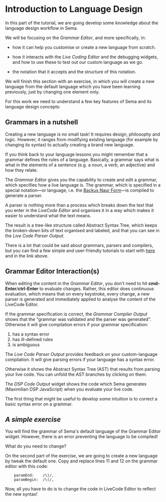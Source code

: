 # Introduction to Language Design
 
In this part of the tutorial, we are going develop some knowledge about the language design workflow in Sema.

We will be focusing on the *Grammar Editor*, and more specifically, in: 

* how it can help you customise or create a new language from scratch.

* how it interacts with the *Live Coding Editor* and the debugging widgets, and how to use these to test out our custom language as we go.

* the notation that it accepts and the structure of this notation.

We will finish this section with an exercise, in which you will create a new language from the default language which you have been learning previously, just by changing one element only.

For this work we need to understand a few key features of Sema and its language design concepts:

## Grammars in a nutshell

Creating a new language is no small task! It requires design, philosophy and logic. However, it ranges from modifying existing language (for example by changing its syntax) to actually creating a brand new language. 

If you think back to your language lessons you might remember that a grammar defines the rules of a language. Basically, a grammar says what is what in the elements of a sentence (e.g. a noun, a verb, an adjective) and how they relate.  

The *Grammar Editor* gives you the capability to create and edit a grammar, which specifies how a live language is. The grammar, which is specified in a special notation—or language, i.e. the [Backus Naur Form](http://hardmath123.github.io/earley.html)—is compiled to generate a parser.

A parser is nothing more than a process which breaks down the text that you enter in the *LiveCode Editor* and organises it in a way which makes it easier to understand what the text means. 

The result is a tree-like structure called Abstract Syntax Tree, which keeps the broken-down bits of text organised and labeled, and that you can see in the *Live Code Parser Output*. 

There is a lot that could be said about grammars, parsers and compilers, but you can find a few simple and user-friendly tutorials to start with [here](https://medium.com/@gajus/parsing-absolutely-anything-in-javascript-using-earley-algorithm-886edcc31e5e) and in the link above.


## Grammar Editor Interaction(s)

When editing the content in the *Grammar Editor*, you don't need to hit **cmd-Enter**/**ctrl-Enter** to evaluate changes. Rather, this editor does continuous evaluation, which means that on every keystroke, every change, a new parser is generated and immediately applied to analyse the content of the LiveCode Editor.  

If the grammar specification is correct, the *Grammar Compiler Output* shows that the "grammar was validated and the parser was generated". Otherwise it will give compilation errors if your grammar specification: 
1. has a syntax error 
2. has ill-defined rules
3. is ambiguous

The *Live Code Parser Output* provides feedback on your custom-language compilation. It will give parsing errors if your language has a syntax error. 

Otherwise it shows the Abstract Syntax Tree (AST) that results from parsing your live code. You can unfold the AST branches by clicking on them.

The *DSP Code Output* widget shows the code which Sema generates (Maximilian DSP JavaScript) when you evaluate your live code. 

The first thing that might be useful to develop some intuition is to correct a basic syntax error on a grammar. 

## *A simple exercise* 

You will find the grammar of Sema's default language of the Grammar Editor widget. 
However, there is an error preventing the language to be compiled! 

What do you need to change? 

On the second part of the exercise, we are going to create a new language by tweak the default one.
Copy and replace lines 11 and 12 on the grammar editor with this code:

```
	paramEnd:    /\)/,
	paramBegin:  /\(/, 
```

Now, all you have to do is to change the code in LiveCode Editor to reflect the new syntax!



<!-- the Maximilian DSP -->

<!-- ## Post-It Window -->

<!-- The *Post-It* widget  -->

<!-- ## Store Inspector

The *Store Inspector* widget  -->